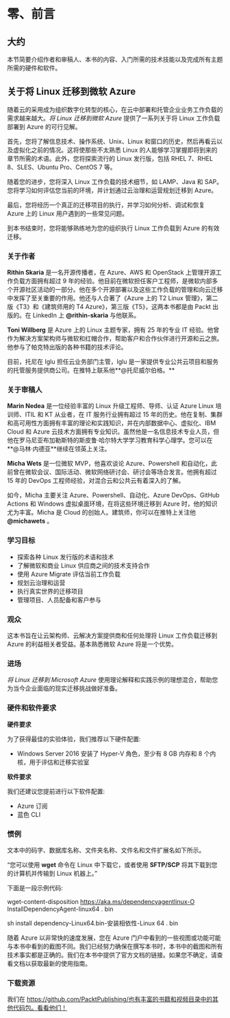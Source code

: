 # 零、前言

## 大约

本节简要介绍作者和审稿人、本书的内容、入门所需的技术技能以及完成所有主题所需的硬件和软件。

## 关于将 Linux 迁移到微软 Azure

随着云的采用成为组织数字化转型的核心，在云中部署和托管企业业务工作负载的需求越来越大。*将 Linux 迁移到微软 Azure* 提供了一系列关于将 Linux 工作负载部署到 Azure 的可行见解。

首先，您将了解信息技术、操作系统、Unix、Linux 和窗口的历史，然后再看云以及虚拟化之前的情况。这将使那些不太熟悉 Linux 的人能够学习掌握即将到来的章节所需的术语。此外，您将探索流行的 Linux 发行版，包括 RHEL 7、RHEL 8、SLES、Ubuntu Pro、CentOS 7 等。

随着您的进步，您将深入 Linux 工作负载的技术细节，如 LAMP、Java 和 SAP。您将学习如何评估您当前的环境，并计划通过云治理和运营规划迁移到 Azure。

最后，您将经历一个真正的迁移项目的执行，并学习如何分析、调试和恢复 Azure 上的 Linux 用户遇到的一些常见问题。

到本书结束时，您将能够熟练地为您的组织执行 Linux 工作负载到 Azure 的有效迁移。

### 关于作者

**Rithin Skaria** 是一名开源传播者，在 Azure、AWS 和 OpenStack 上管理开源工作负载方面拥有超过 9 年的经验。他目前在微软担任客户工程师，是微软内部多个开源社区活动的一部分。他在多个开源部署以及这些工作负载的管理和向云迁移中发挥了至关重要的作用。他还与人合著了《Azure 上的 T2 Linux 管理》，第二版《T3》和《建筑师用的 T4 Azure》，第三版《T5》，这两本书都是由 Packt 出版的。在 LinkedIn 上 **@rithin-skaria** 与他联系。

**Toni Willberg** 是 Azure 上的 Linux 主题专家，拥有 25 年的专业 IT 经验。他曾作为解决方案架构师与微软和红帽合作，帮助客户和合作伙伴进行开源和云之旅。他参与了帕克特出版的各种书籍的技术评论。

目前，托尼在 Iglu 担任云业务部门主管，Iglu 是一家提供专业公共云项目和服务的托管服务提供商公司。在推特上联系他**@托尼威尔伯格。**

### 关于审稿人

**Marin Nedea** 是一位经验丰富的 Linux 升级工程师、导师、认证 Azure Linux 培训师、ITIL 和 KT 从业者，在 IT 服务行业拥有超过 15 年的历史。他在复制、集群和高可用性方面拥有丰富的理论和实践知识，并在内部数据中心、虚拟化、IBM Cloud 和 Azure 云技术方面拥有专业知识。虽然他是一名信息技术专业人员，但他在罗马尼亚布加勒斯特的斯皮鲁·哈尔特大学学习教育科学心理学。您可以在**@马林·内德亚**继续在领英上关注。

**Micha Wets** 是一位微软 MVP，他喜欢谈论 Azure、Powershell 和自动化，此前曾在微软会议、国际活动、微软网络研讨会、研讨会等场合发言。他拥有超过 15 年的 DevOps 工程师经验，对混合云和公共云有着深入的了解。

如今，Micha 主要关注 Azure、Powershell、自动化、Azure DevOps、GitHub Actions 和 Windows 虚拟桌面环境，在将这些环境迁移到 Azure 时，他的知识尤为丰富。Micha 是 Cloud 的创始人。建筑师，你可以在推特上关注他 **@michawets** 。

### 学习目标

*   探索各种 Linux 发行版的术语和技术
*   了解微软和商业 Linux 供应商之间的技术支持合作
*   使用 Azure Migrate 评估当前工作负载
*   规划云治理和运营
*   执行真实世界的迁移项目
*   管理项目、人员配备和客户参与

### 观众

这本书旨在让云架构师、云解决方案提供商和任何处理将 Linux 工作负载迁移到 Azure 的利益相关者受益。基本熟悉微软 Azure 将是一个优势。

### 进场

*将 Linux 迁移到 Microsoft Azure* 使用理论解释和实践示例的理想混合，帮助您为当今企业面临的现实迁移挑战做好准备。

### 硬件和软件要求

**硬件要求**

为了获得最佳的实验体验，我们推荐以下硬件配置:

*   Windows Server 2016 安装了 Hyper-V 角色，至少有 8 GB 内存和 8 个内核，用于评估和迁移实验室

**软件要求**

我们还建议您提前进行以下软件配置:

*   Azure 订阅
*   蓝色 CLI

### 惯例

文本中的码字、数据库名称、文件夹名称、文件名和文件扩展名如下所示。

“您可以使用 **wget** 命令在 Linux 中下载它，或者使用 **SFTP/SCP** 将其下载到您的计算机并传输到 Linux 机器上。”

下面是一段示例代码:

wget-content-disposition https://aka.ms/dependencyagentlinux-O InstallDependencyAgent-linux64 . bin

sh install dependency-Linux64.bin-安装相依性-Linux 64 . bin

随着 Azure 以非常快的速度发展，您在 Azure 门户中看到的一些视图或功能可能与本书中看到的截图不同。我们已经努力确保在撰写本书时，本书中的截图和所有技术事实都是正确的。我们在本书中提供了官方文档的链接。如果您不确定，请查看文档以获取最新的使用指南。

### 下载资源

我们在 https://github.com/PacktPublishing/也有丰富的书籍和视频目录中的其他代码包。看看他们！
